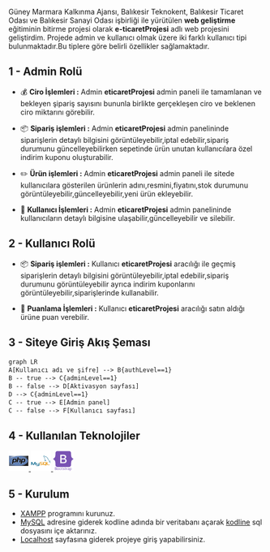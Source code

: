 Güney Marmara Kalkınma Ajansı, Balıkesir Teknokent, Balıkesir Ticaret Odası ve Balıkesir Sanayi Odası işbirliği ile yürütülen **web geliştirme** eğitiminin bitirme projesi olarak **e-ticaretProjesi** adlı web projesini geliştirdim. Projede admin ve kullanıcı olmak üzere iki farklı kullanıcı tipi bulunmaktadır.Bu tiplere göre belirli özellikler sağlamaktadır.

## 1 - Admin Rolü 

* :moneybag: **Ciro İşlemleri :** Admin **eticaretProjesi** admin paneli ile tamamlanan ve bekleyen şipariş sayısını bununla birlikte gerçekleşen ciro ve beklenen ciro miktarını görebilir.

* :package: **Sipariş işlemleri :** Admin  **eticaretProjesi** admin panelininde siparişlerin detaylı bilgisini görüntüleyebilir,iptal edebilir,sipariş durumunu güncelleyebilirken sepetinde ürün unutan kullanıcılara özel indirim kuponu oluşturabilir.

* :pencil2:	**Ürün işlemleri :** Admin **eticaretProjesi** admin paneli ile sitede kullanıcılara gösterilen ürünlerin adını,resmini,fiyatını,stok durumunu görüntüleyebilir,güncelleyebilir,yeni ürün ekleyebilir.

* :man: **Kullanıcı İşlemleri :** Admin  **eticaretProjesi** admin panelininde kullanıcıların detaylı bilgisine ulaşabilir,güncelleyebilir ve silebilir.

## 2 - Kullanıcı Rolü

* :package: **Sipariş işlemleri :** Kullanıcı  **eticaretProjesi**  aracılığı ile geçmiş siparişlerin detaylı bilgisini görüntüleyebilir,iptal edebilir,sipariş durumunu görüntüleyebilir ayrıca indirim kuponlarını görüntüleyebilir,siparişlerinde kullanabilir.

* :1234: **Puanlama İşlemleri :** Kullanıcı **eticaretProjesi** aracılığı satın aldığı ürüne puan verebilir.

## 3 - Siteye Giriş Akış Şeması

```mermaid
graph LR
A[Kullanıcı adı ve şifre] --> B{authLevel==1}
B -- true --> C{adminLevel==1}
B -- false --> D[Aktivasyon sayfası]
D --> C{adminLevel==1}
C -- true --> E[Admin panel]
C -- false --> F[Kullanıcı sayfası]
```

## 4 - Kullanılan Teknolojiler

<p align="left"> 
<a href="https://www.php.net" target="_blank" rel="noreferrer"> <img src="https://raw.githubusercontent.com/devicons/devicon/master/icons/php/php-original.svg" alt="php" width="40" height="40"/> </a>
<a href="https://www.mysql.com/" target="_blank" rel="noreferrer"> <img src="https://raw.githubusercontent.com/devicons/devicon/master/icons/mysql/mysql-original-wordmark.svg" alt="mysql" width="40" height="40"/> </a>
<a href="https://getbootstrap.com" target="_blank" rel="noreferrer"> <img src="https://raw.githubusercontent.com/devicons/devicon/master/icons/bootstrap/bootstrap-plain-wordmark.svg" alt="bootstrap" width="40" height="40"/></a> </p>

## 5 - Kurulum

* [XAMPP](https://www.apachefriends.org/tr/) programını kurunuz.
* [MySQL](http://localhost/phpmyadmin/) adresine giderek kodline adında bir veritabanı açarak [kodline]() sql dosyasını içe aktarınız.
* [Localhost](http://localhost/login.php) sayfasına giderek projeye giriş yapabilirsiniz.
